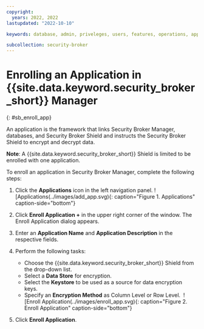 ```yaml
---
copyright:
  years: 2022, 2022
lastupdated: "2022-10-10"

keywords: database, admin, priveleges, users, features, operations, application

subcollection: security-broker
---
```


# Enrolling an Application in {{site.data.keyword.security_broker_short}} Manager
{: #sb_enroll_app}

An application is the framework that links Security Broker Manager,
databases, and Security Broker Shield and instructs the Security Broker
Shield to encrypt and decrypt data.

**Note**: A {{site.data.keyword.security_broker_short}} Shield is limited to be enrolled with one
application.

To enroll an application in Security Broker Manager, complete the
following steps:

1.  Click the **Applications** icon in the left navigation panel.
![Applications(../images/add_app.svg){: caption="Figure 1. Applications" caption-side="bottom"}

2.  Click **Enroll Application +** in the upper right corner of the window. The
    Enroll Application dialog appears.

3.  Enter an **Application Name** and **Application Description** in the
    respective fields.

4.  Perform the following tasks:
    - Choose the {{site.data.keyword.security_broker_short}} Shield from the drop-down list.
    - Select a **Data Store** for encryption.
    - Select the **Keystore** to be used as a source for data encryption keys.  
    - Specify an **Encryption Method** as Column Level or Row Level. 
    ![Enroll Application(../images/enroll_app.svg){: caption="Figure 2. Enroll Application" caption-side="bottom"}

5.  Click **Enroll Application**.
